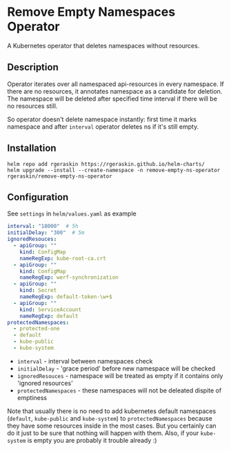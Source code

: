 # Remove Empty Namespaces Operator
A Kubernetes operator that deletes namespaces without resources.

## Description

Operator iterates over all namespaced api-resources in every namespace. If there are no resources, it annotates namespace as a candidate for deletion. The namespace will be deleted after specified time interval if there will be no resources still.

So operator doesn't delete namespace instantly: first time it marks namespace and after `interval` operator deletes ns if it's still empty.
## Installation

```shell
helm repo add rgeraskin https://rgeraskin.github.io/helm-charts/
helm upgrade --install --create-namespace -n remove-empty-ns-operator rgeraskin/remove-empty-ns-operator
```

## Configuration

See `settings` in `helm/values.yaml` as example

```yaml
interval: "18000"  # 5h
initialDelay: "300"  # 5m
ignoredResouces:
  - apiGroup: ""
    kind: ConfigMap
    nameRegExp: kube-root-ca.crt
  - apiGroup: ""
    kind: ConfigMap
    nameRegExp: werf-synchronization
  - apiGroup: ""
    kind: Secret
    nameRegExp: default-token-\w+$
  - apiGroup: ""
    kind: ServiceAccount
    nameRegExp: default
protectedNamespaces:
  - protected-one
  - default
  - kube-public
  - kube-system
```

* `interval` - interval between namespaces check
* `initialDelay` - 'grace period' before new namespace will be checked
* `ignoredResouces` - namespace will be treated as empty if it contains only 'ignored resources'
* `protectedNamespaces` - these namespaces will not be deleated dispite of emptiness

Note that usually there is no need to add kubernetes default namespaces (`default`, `kube-public` and `kube-system`) to `protectedNamespaces` because they have some resources inside in the most cases. But you certainly can do it just to be sure that nothing will happen with them. Also, if your `kube-system` is empty you are probably it trouble already :)

